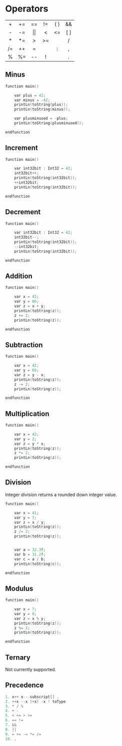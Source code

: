 <h1>Operators</h1>

<center>


<table align="center">
    <tr>
        <td align="center">+</td>
        <td align="center">+=</td>
        <td align="center">==</td>
        <td align="center">!=</td>
        <td align="center">(   )</td>
        <td align="center">&&</td>
    </tr>
    <tr>
        <td align="center">-</td>
        <td align="center">-=</td>
        <td align="center">&#124;&#124;</td>
        <td align="center"><</td>
        <td align="center"><=</td>
        <td align="center">[   ]</td>
    </tr>
        <tr>
        <td align="center">*</td>
        <td align="center">*=</td>
        <td align="center">></td>
        <td align="center">>=</td>
        <td align="center"></td>
        <td align="center">/</td>
    </tr>
    <tr>
        <td align="center">/=</td>
        <td align="center">++</td>
        <td align="center">=</td>
        <td align="center"></td>
        <td align="center">:</td>
        <td align="center">,</td>
    </tr>
    <tr>
        <td align="center">%</td>
        <td align="center">%=</td>
        <td align="center">--</td>
        <td align="center">!</td>
        <td align="center"></td>
        <td align="center">.</td>
    </tr>
</table>


</center>


## Minus

``` c++
function main()

    var plus = 42;
    var minus = -42;
    printLn(toString(plus));
    printLn(toString(minus));

    var plusminused = -plus;
    printLn(toString(plusminused));

endfunction
```

## Increment

``` c++
function main()

	var int32bit : Int32 = 42;
	int32bit++;
	printLn(toString(int32bit));
	++int32bit;
	printLn(toString(int32bit));

endfunction
```

## Decrement

``` c++
function main()

    var int32bit : Int32 = 42;
	int32bit--;
	printLn(toString(int32bit));
	--int32bit;
	printLn(toString(int32bit));

endfunction
```


## Addition

``` c++
function main()

	var x = 42;
	var y = 66;
	var z = x + y;
	printLn(toString(z));
	z += 2;
	printLn(toString(z));

endfunction
```


## Subtraction

``` c++
function main()

    var x = 42;
    var y = 66;
    var z = y - x;
    printLn(toString(z));
    z -= 2;
    printLn(toString(z));

endfunction
```


## Multiplication

``` c++
function main()

	var x = 42;
	var y = 2;
	var z = y * x;
	printLn(toString(z));
	z *= 2;
	printLn(toString(z));

endfunction
```


## Division

Integer division returns a rounded down integer value.

``` c++
function main()

	var x = 41;
	var y = 7;
	var z = x / y;
	printLn(toString(z));
	z /= 2;
	printLn(toString(z));


	var a = 32.3f;
	var b = 31.2f;
	var c = a / b;
	printLn(toString(c));

endfunction
```



## Modulus

``` c++
function main()

	var x = 7;
	var y = 6;
	var z = x % y;
	printLn(toString(z));
	z %= 2;
	printLn(toString(z));

endfunction
```


## Ternary

Not currently supported.


## Precedence

``` c++
1. x++ x-- subscript[] .
2. ++x --x (+x) -x ! toType 
3. * / %
4. + -
5. < <= > >=
6. == !=
7. &&
8. ||
9. = += -= *= /= 
10. ,	
```

<br/>